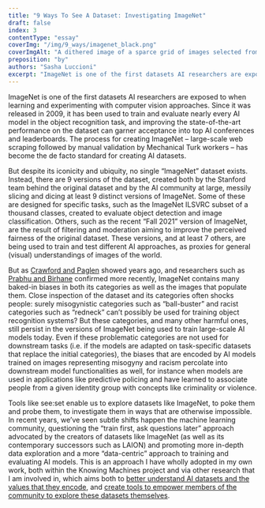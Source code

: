 ```yaml
---
title: "9 Ways To See A Dataset: Investigating ImageNet"
draft: false
index: 3
contentType: "essay"
coverImg: "/img/9_ways/imagenet_black.png"
coverImgAlt: "A dithered image of a sparce grid of images selected from the ImageNet dataset"
preposition: "by"
authors: "Sasha Luccioni"
excerpt: "ImageNet is one of the first datasets AI researchers are exposed to when learning and experimenting with computer vision approaches. Since it was first released in 2009, it has been used to train and evaluate nearly every AI model in the object recognition task, and improvement upon state-of-the-art performance on the dataset can translate into getting accepted into top AI conferences and appearing on leaderboards."
---
```


ImageNet is one of the first datasets AI researchers are exposed to when learning and experimenting with computer vision approaches. Since it was released in 2009, it has been used to train and evaluate nearly every AI model in the object recognition task, and improving the state-of-the-art performance on the dataset can garner acceptance into top AI conferences and leaderboards. The process for creating  ImageNet – large-scale web scraping followed by manual validation by Mechanical Turk workers – has become the de facto standard for creating AI datasets.

But despite its iconicity and ubiquity, no single “ImageNet” dataset exists. Instead, there are 9 versions of the dataset, created both by the Stanford team behind the original dataset and by the AI community at large, messily slicing and dicing at least 9 distinct versions of ImageNet. Some of these are designed for specific tasks, such as the ImageNet ILSVRC subset of a thousand classes, created to evaluate object detection and image classification.  Others, such as the recent “Fall 2021” version of ImageNet, are the result of filtering and moderation aiming to improve the perceived fairness of the original dataset. These versions, and at least 7 others, are being used to train and test different AI approaches, as proxies for general (visual) understandings of images of the world.


But as [Crawford and Paglen](https://excavating.ai/) showed years ago, and researchers such as [Prabhu and Birhane](https://arxiv.org/abs/2006.16923) confirmed more recently, ImageNet contains many baked-in biases in both its categories as well as the images that populate them. Close inspection of the dataset and its categories often shocks people: surely misogynistic categories such as “ball-buster” and racist categories such as “redneck” can’t possibly be used for training object recognition systems? But these categories, and many other harmful ones, still persist in the versions of ImageNet being used to train  large-scale AI models today. Even if these problematic categories are not used for downstream tasks (i.e. if the models are adapted on task-specific datasets that replace the initial categories), the biases that are encoded by AI models trained on images representing misogyny and racism percolate into downstream model functionalities as well, for instance when models are used in applications like predictive policing and have learned to associate people from a given identity group with concepts like criminality or violence.

Tools like see:set enable us to explore datasets like ImageNet, to poke them and probe them, to investigate them in ways  that are otherwise impossible. In recent years, we’ve seen subtle shifts happen the machine learning community, questioning the “train first, ask questions later” approach advocated by the creators of datasets like ImageNet (as well as its contemporary successors such as LAION) and promoting more in-depth data exploration and a more “data-centric” approach to training and evaluating AI models. This is an approach I have wholly adopted in my own work, both within the Knowing Machines project and via other research that I am involved in, which aims both to [better understand AI datasets and the values that they encode](https://arxiv.org/abs/2208.11695), and [create tools to empower members of the community to explore these datasets themselves](https://huggingface.co/blog/data-measurements-tool).  

